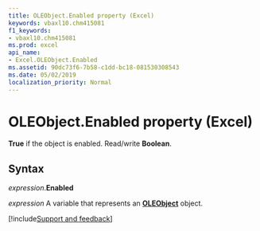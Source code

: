 ```yaml
---
title: OLEObject.Enabled property (Excel)
keywords: vbaxl10.chm415081
f1_keywords:
- vbaxl10.chm415081
ms.prod: excel
api_name:
- Excel.OLEObject.Enabled
ms.assetid: 90dc73f6-7b58-c1dd-bc18-081530308543
ms.date: 05/02/2019
localization_priority: Normal
---
```



# OLEObject.Enabled property (Excel)

**True** if the object is enabled. Read/write **Boolean**.


## Syntax

_expression_.**Enabled**

_expression_ A variable that represents an **[OLEObject](Excel.OLEObject.md)** object.




[!include[Support and feedback](~/includes/feedback-boilerplate.md)]